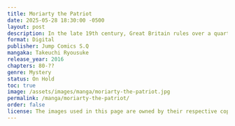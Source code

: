 ```yaml
---
title: Moriarty the Patriot
date: 2025-05-28 18:30:00 -0500
layout: post
description: In the late 19th century, Great Britain rules over a quarter of the world. Nobles sit in their fancy homes in comfort and luxury, while the working class slaves away at their jobs. When young Albert James Moriarty’s upper-class family adopts two lower-class orphans, the cruelty the boys experience at his family’s hands cements Albert’s hatred of the nobility he was born into. He asks the older of the two boys—who has a genius mind and a killer instinct—to help him rid the world of evil, starting with Albert’s own family!
format: Digital
publisher: Jump Comics S.Q
mangaka: Takeuchi Ryousuke
release_year: 2016
chapters: 80-??
genre: Mystery
status: On Hold
toc: true
image: /assets/images/manga/moriarty-the-patriot.jpg
permalink: /manga/moriarty-the-patriot/
order: false
license: The images used in this page are owned by their respective copyright owners. All rights reserved. 
---
```

